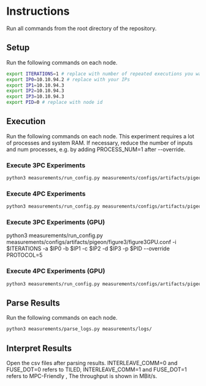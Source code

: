 # Instructions

Run all commands from the root directory of the repository. 

## Setup

Run the following commands on each node.

```sh
export ITERATIONS=1 # replace with number of repeated executions you want to run
export IP0=10.10.94.2 # replace with your IPs
export IP1=10.10.94.3
export IP2=10.10.94.3
export IP3=10.10.94.3
export PID=0 # replace with node id
```


## Execution

Run the following commands on each node. This experiment requires a lot of processes and system RAM. If necessary, reduce the number of inputs and num processes, e.g. by adding PROCESS_NUM=1 after --override.

### Execute 3PC Experiments
```sh
python3 measurements/run_config.py measurements/configs/artifacts/pigeon/figure3/figure3.conf -i $ITERATIONS -a $IP0 -b $IP1 -c $IP2 -d $IP3 -p $PID --override PROTOCOL=5
```

### Execute 4PC Experiments
```sh
python3 measurements/run_config.py measurements/configs/artifacts/pigeon/figure3/figure3.conf -i $ITERATIONS -a $IP0 -b $IP1 -c $IP2 -d $IP3 -p $PID --override PROTOCOL=12
```

### Execute 3PC Experiments (GPU)

python3 measurements/run_config.py measurements/configs/artifacts/pigeon/figure3/figure3GPU.conf -i $ITERATIONS -a $IP0 -b $IP1 -c $IP2 -d $IP3 -p $PID --override PROTOCOL=5

### Execute 4PC Experiments (GPU)

```sh
python3 measurements/run_config.py measurements/configs/artifacts/pigeon/figure3/figure3GPU.conf -i $ITERATIONS -a $IP0 -b $IP1 -c $IP2 -d $IP3 -p $PID --override PROTOCOL=12
```

## Parse Results

Run the following commands on each node.

```sh
python3 measurements/parse_logs.py measurements/logs/
```

## Interpret Results

Open the csv files after parsing results. INTERLEAVE_COMM=0 and FUSE_DOT=0 refers to TILED, INTERLEAVE_COMM=1 and FUSE_DOT=1 refers to MPC-Friendly , The throughput is shown in MBit/s.

